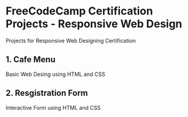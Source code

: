 # FreeCodeCamp Certification Projects - Responsive Web Design
Projects for Responsive Web Designing Certification

## 1. Cafe Menu
Basic Web Desing using HTML and CSS

## 2. Resgistration Form
Interactive Form using HTML and CSS

